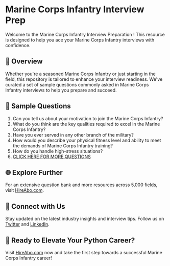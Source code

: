 # Marine Corps Infantry Interview Prep

Welcome to the Marine Corps Infantry Interview Preparation ! This resource is designed to help you ace your Marine Corps Infantry interviews with confidence.

## 🚀 Overview

Whether you're a seasoned Marine Corps Infantry or just starting in the field, this repository is tailored to enhance your interview readiness. We've curated a set of sample questions commonly asked in Marine Corps Infantry interviews to help you prepare and succeed.

## 📝 Sample Questions

1. Can you tell us about your motivation to join the Marine Corps Infantry?
2. What do you think are the key qualities required to excel in the Marine Corps Infantry?
3. Have you ever served in any other branch of the military?
4. How would you describe your physical fitness level and ability to meet the demands of Marine Corps Infantry training?
5. How do you handle high-stress situations?
6. [CLICK HERE FOR MORE QUESTIONS](https://hireabo.com/job/17_3_5/Marine%20Corps%20Infantry)

## 🌐 Explore Further

For an extensive question bank and more resources across 5,000 fields, visit [HireAbo.com](https://www.hireabo.com).

## 📱 Connect with Us

Stay updated on the latest industry insights and interview tips. Follow us on [Twitter](https://twitter.com/hireabo) and [LinkedIn](https://www.linkedin.com/in/hire-abo-3609972a8/).

## 🚀 Ready to Elevate Your Python Career?

Visit [HireAbo.com](https://www.hireabo.com) now and take the first step towards a successful Marine Corps Infantry career!